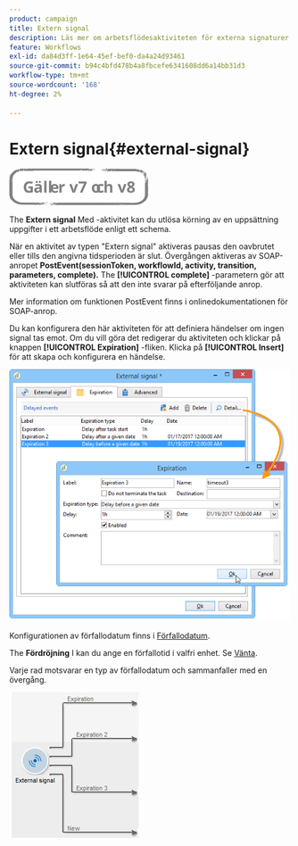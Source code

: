 ```yaml
---
product: campaign
title: Extern signal
description: Läs mer om arbetsflödesaktiviteten för externa signaturer
feature: Workflows
exl-id: da84d3ff-1e64-45ef-bef0-da4a24d93461
source-git-commit: b94c4bfd478b4a8fbcefe6341608dd6a14bb31d3
workflow-type: tm+mt
source-wordcount: '168'
ht-degree: 2%

---
```


# Extern signal{#external-signal}

![](../../assets/common.svg)

The **Extern signal** Med -aktivitet kan du utlösa körning av en uppsättning uppgifter i ett arbetsflöde enligt ett schema.

När en aktivitet av typen &quot;Extern signal&quot; aktiveras pausas den oavbrutet eller tills den angivna tidsperioden är slut. Övergången aktiveras av SOAP-anropet **PostEvent(sessionToken, workflowId, activity, transition, parameters, complete).** The **[!UICONTROL complete]** -parametern gör att aktiviteten kan slutföras så att den inte svarar på efterföljande anrop.

Mer information om funktionen PostEvent finns i onlinedokumentationen för SOAP-anrop.

Du kan konfigurera den här aktiviteten för att definiera händelser om ingen signal tas emot. Om du vill göra det redigerar du aktiviteten och klickar på knappen **[!UICONTROL Expiration]** -fliken. Klicka på **[!UICONTROL Insert]** för att skapa och konfigurera en händelse.

![](assets/edit_signal.png)

Konfigurationen av förfallodatum finns i [Förfallodatum](defining-approvals.md).

The **Fördröjning** I kan du ange en förfallotid i valfri enhet. Se [Vänta](wait.md).

Varje rad motsvarar en typ av förfallodatum och sammanfaller med en övergång.

![](assets/external_sign_diag.png)
